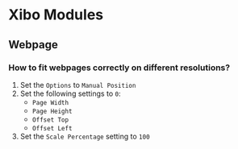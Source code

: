 ﻿# Xibo Modules #


## Webpage ##

### How to fit webpages correctly on different resolutions? ###

1. Set the `Options` to `Manual Position`
2. Set the following settings to `0`:
    * `Page Width`
    * `Page Height`
    * `Offset Top`
    * `Offset Left`
3. Set the `Scale Percentage` setting to `100`
